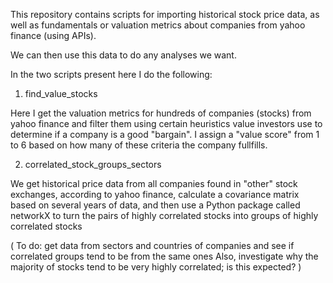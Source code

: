 This repository contains scripts for importing
historical stock price data, as well as fundamentals
or valuation metrics about companies from yahoo finance (using APIs).

We can then use this data to do any analyses we want.

In the two scripts present here I do the following:

1. find_value_stocks

Here I get the valuation metrics for hundreds of companies (stocks)
from yahoo finance and filter them using certain heuristics
value investors use to determine if a company is a good "bargain".
I assign a "value score" from 1 to 6 based on how many of these
criteria the company fullfills.

2. correlated_stock_groups_sectors

We get historical price data from all companies found in
"other" stock exchanges, according to yahoo finance,
calculate a covariance matrix based on several years of data,
and then use a Python package called networkX
to turn the pairs of highly correlated stocks into
groups of highly correlated stocks

( To do: get data from sectors and countries of companies and
see if correlated groups tend to be from the same ones
Also, investigate why the majority of stocks tend to be very highly correlated; is this expected? )

